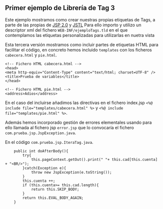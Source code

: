 ## Primer ejemplo de Librería de Tag 3
Este ejemplo mostramos como crear nuestras propias etiquetas de Tags, a parte de las propias de [JSP 2.0](https://www.tutorialspoint.com/jsp/jsp_standard_tag_library.htm) y [JSTL](http://www.softwaresummit.com/2005/speakers/BergmanJSP2.0TagFiles.pdf)
Para ello importo y utilizo un descriptor xml del fichero `WEB-INF/ejemploTags.tld` en el que contemplamos las etiquetas personalizadas para utilizarlas en nuetra vista

Esta tercera versión mostramos como incluir partes de etiquetas HTML para facilitar el código, en concreto hemos incluido `templates` con los ficheros `cabecera.html` y `pie.html`.

```
<!-- Fichero HTML cabecera.html -->
<head>
<meta http-equiv="Content-Type" content="text/html; charset=UTF-8" />
<title>Prueba de variables</title>
</head>

```

```
<!-- Fichero HTML pie.html -->
<address>Adios</address>
```

En el caso del incluirse añadimos las directivas en el fichero index.jsp `<%@ include file="templates/cabecera.html" %>` y `<%@ include file="templates/pie.html" %>`.

Además hemos incorporado gestión de errores elementales usando para ello llamada al fichero jsp `error.jsp` que lo convocaría el fichero `com.prueba.jsp.JspException.java`.

En el código `com.prueba.jsp.IteraTag.java`.

```
	public int doAfterBody(){
		try{
			this.pageContext.getOut().print(" "+ this.cad[this.cuenta] + "<BR/>");
		}catch(Exception e){
			throw new JspException(e.toString());
		}
		this.cuenta ++;
		if (this.cuenta>= this.cad.length){
			return this.SKIP_BODY;
		}
		return this.EVAL_BODY_AGAIN;
	}
```
